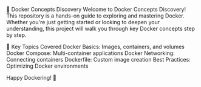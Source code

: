 🚢 Docker Concepts Discovery
Welcome to Docker Concepts Discovery! This repository is a hands-on guide to exploring and mastering Docker. Whether you're just getting started or looking to deepen your understanding, this project will walk you through key Docker concepts step by step.

🧩 Key Topics Covered
Docker Basics: Images, containers, and volumes
Docker Compose: Multi-container applications
Docker Networking: Connecting containers
Dockerfile: Custom image creation
Best Practices: Optimizing Docker environments

Happy Dockering! 🐳
